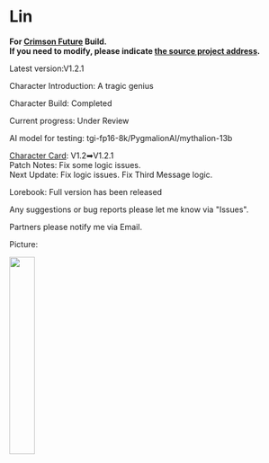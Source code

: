# Lin
**For [Crimson Future](https://rentry.org/CrimsonFuture) Build.  
If you need to modify, please indicate [the source project address](https://github.com/GhostXia/Character-Card/tree/main/Crimson%20Future/Lin).**

Latest version:V1.2.1

Character Introduction: A tragic genius

Character Build: Completed

Current progress: Under Review

AI model for testing: tgi-fp16-8k/PygmalionAI/mythalion-13b

[Character Card](https://github.com/GhostXia/Character-Card/blob/main/Crimson%20Future/Lin/Lin.png): V1.2➡V1.2.1  
Patch Notes: Fix some logic issues.  
Next Update: Fix logic issues. Fix Third Message logic.

Lorebook: Full version has been released

Any suggestions or bug reports please let me know via "Issues".

Partners please notify me via Email.

Picture:

<img decoding="async" src="https://github.com/GhostXia/Character-Card/assets/33112711/08a18b4f-293d-4a11-b915-d43bd6fb48ff" width="30%">
